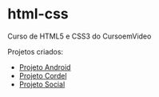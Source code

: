 # html-css
 Curso de HTML5 e CSS3 do CursoemVideo

 Projetos criados:
 
 <ul>
  <li> <a href="https://miguelciancio.github.io/projeto-android/"> Projeto Android </li>
  <li> <a href="https://miguelciancio.github.io/projeto-cordel/"> Projeto Cordel </li>
  <li> <a href="https://miguelciancio.github.io/projeto-social/"> Projeto Social </li>
 </ul>
